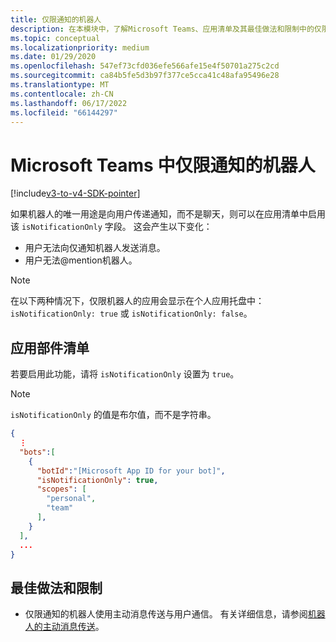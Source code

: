 ```yaml
---
title: 仅限通知的机器人
description: 在本模块中，了解Microsoft Teams、应用清单及其最佳做法和限制中的仅限通知的机器人
ms.topic: conceptual
ms.localizationpriority: medium
ms.date: 01/29/2020
ms.openlocfilehash: 547ef73cfd036efe566afe15e4f50701a275c2cd
ms.sourcegitcommit: ca84b5fe5d3b97f377ce5cca41c48afa95496e28
ms.translationtype: MT
ms.contentlocale: zh-CN
ms.lasthandoff: 06/17/2022
ms.locfileid: "66144297"
---
```

# <a name="notification-only-bots-in-microsoft-teams"></a>Microsoft Teams 中仅限通知的机器人

[!include[v3-to-v4-SDK-pointer](~/includes/v3-to-v4-pointer-bots.md)]

如果机器人的唯一用途是向用户传递通知，而不是聊天，则可以在应用清单中启用该 `isNotificationOnly` 字段。 这会产生以下变化：

* 用户无法向仅通知机器人发送消息。
* 用户无法@mention机器人。

> [!NOTE]
> 在以下两种情况下，仅限机器人的应用会显示在个人应用托盘中：`isNotificationOnly: true` 或 `isNotificationOnly: false`。

## <a name="app-manifest"></a>应用部件清单

若要启用此功能，请将 `isNotificationOnly` 设置为 `true`。

> [!NOTE]
> `isNotificationOnly` 的值是布尔值，而不是字符串。

```json
{
  ⋮
  "bots":[
    {
      "botId":"[Microsoft App ID for your bot]",
      "isNotificationOnly": true,
      "scopes": [
        "personal",
        "team"
      ],
    }
  ],
  ...
}
```

## <a name="best-practices-and-limitations"></a>最佳做法和限制

* 仅限通知的机器人使用主动消息传送与用户通信。 有关详细信息，请参阅[机器人的主动消息传送](~/resources/bot-v3/bot-conversations/bots-conv-proactive.md)。
